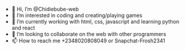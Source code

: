 - 👋 Hi, I’m @Chidiebube-web
- 👀 I’m interested in coding and creating/playing games 
- 🌱 I’m currently working with html, css, javascript and learning python and react
- 💞️ I’m looking to collaborate on the web with other programmers
- 📫 How to reach me +2348020808049 or Snapchat-Frosh2341

<!---
Chidiebube-web/Chidiebube-web is a ✨ special ✨ repository because its `README.md` (this file) appears on your GitHub profile.
You can click the Preview link to take a look at your changes.
--->
